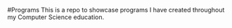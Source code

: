 #Programs
This is a repo to showcase programs I have created throughout my Computer Science education.
